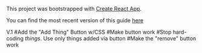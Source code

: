 This project was bootstrapped with [Create React App](https://github.com/facebookincubator/create-react-app).

You can find the most recent version of this guide [here](https://github.com/facebookincubator/create-react-app/blob/master/packages/react-scripts/template/README.md)

V.1
#Add the "Add Thing" Button w/CSS
#Make button work
#Stop hard-coding _things_. Use only things added via button
#Make the "remove" button work